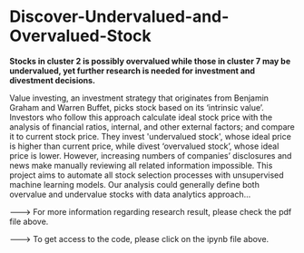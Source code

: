 # Discover-Undervalued-and-Overvalued-Stock
**Stocks in cluster 2 is possibly overvalued while those in cluster 7 may be undervalued, yet further research is needed for investment and divestment decisions.**

Value investing, an investment strategy that originates from Benjamin Graham and Warren Buffet, picks stock based on its ‘intrinsic value’. Investors who follow this approach calculate ideal stock price with the analysis of financial ratios, internal, and other external factors; and compare it to current stock price. They invest 'undervalued stock', whose ideal price is higher than current price, while divest ‘overvalued stock’, whose ideal price is lower. However, increasing numbers of companies’ disclosures and news make manually reviewing all related information impossible. This project aims to automate all stock selection processes with unsupervised machine learning models. Our analysis could generally define both overvalue and undervalue stocks with data analytics approach...

---> For more information regarding research result, please check the pdf file above.

---> To get access to the code, please click on the ipynb file above.
